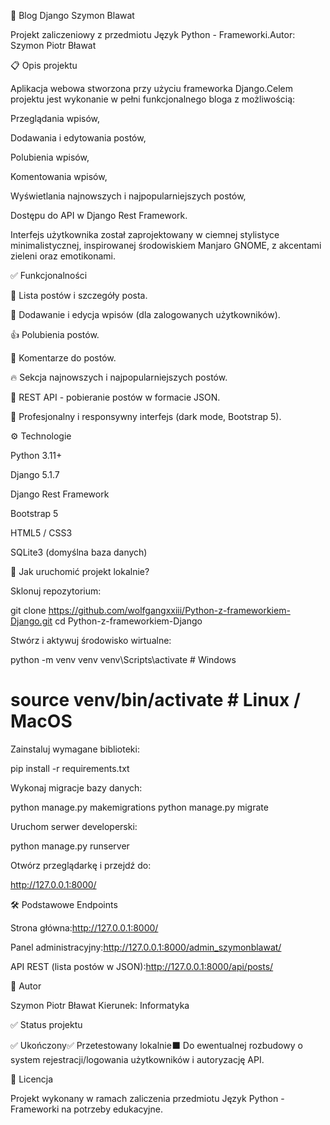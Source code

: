 📝 Blog Django Szymon Blawat

Projekt zaliczeniowy z przedmiotu Język Python - Frameworki.Autor: Szymon Piotr Bławat

📋 Opis projektu

Aplikacja webowa stworzona przy użyciu frameworka Django.Celem projektu jest wykonanie w pełni funkcjonalnego bloga z możliwością:

Przeglądania wpisów,

Dodawania i edytowania postów,

Polubienia wpisów,

Komentowania wpisów,

Wyświetlania najnowszych i najpopularniejszych postów,

Dostępu do API w Django Rest Framework.

Interfejs użytkownika został zaprojektowany w ciemnej stylistyce minimalistycznej, inspirowanej środowiskiem Manjaro GNOME, z akcentami zieleni oraz emotikonami.

✅ Funkcjonalności

📄 Lista postów i szczegóły posta.

📝 Dodawanie i edycja wpisów (dla zalogowanych użytkowników).

👍 Polubienia postów.

💬 Komentarze do postów.

🔥 Sekcja najnowszych i najpopularniejszych postów.

🔧 REST API - pobieranie postów w formacie JSON.

🎨 Profesjonalny i responsywny interfejs (dark mode, Bootstrap 5).

⚙️ Technologie

Python 3.11+

Django 5.1.7

Django Rest Framework

Bootstrap 5

HTML5 / CSS3

SQLite3 (domyślna baza danych)

🚀 Jak uruchomić projekt lokalnie?

Sklonuj repozytorium:

git clone https://github.com/wolfgangxxiii/Python-z-frameworkiem-Django.git
cd Python-z-frameworkiem-Django

Stwórz i aktywuj środowisko wirtualne:

python -m venv venv
venv\Scripts\activate   # Windows
# source venv/bin/activate  # Linux / MacOS

Zainstaluj wymagane biblioteki:

pip install -r requirements.txt

Wykonaj migracje bazy danych:

python manage.py makemigrations
python manage.py migrate

Uruchom serwer developerski:

python manage.py runserver

Otwórz przeglądarkę i przejdź do:

http://127.0.0.1:8000/

🛠️ Podstawowe Endpoints

Strona główna:http://127.0.0.1:8000/

Panel administracyjny:http://127.0.0.1:8000/admin_szymonblawat/

API REST (lista postów w JSON):http://127.0.0.1:8000/api/posts/

👤 Autor

Szymon Piotr Bławat 
Kierunek: Informatyka

✅ Status projektu

✅ Ukończony✅ Przetestowany lokalnie⬛️ Do ewentualnej rozbudowy o system rejestracji/logowania użytkowników i autoryzację API.

📄 Licencja

Projekt wykonany w ramach zaliczenia przedmiotu Język Python - Frameworki na potrzeby edukacyjne.

